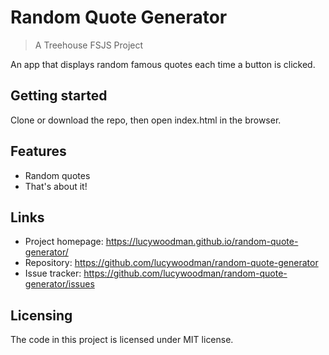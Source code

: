 # Random Quote Generator
> A Treehouse FSJS Project

An app that displays random famous quotes each time a button is clicked.

## Getting started

Clone or download the repo, then open index.html in the browser.

## Features

* Random quotes
* That's about it!

## Links

- Project homepage: https://lucywoodman.github.io/random-quote-generator/
- Repository: https://github.com/lucywoodman/random-quote-generator
- Issue tracker: https://github.com/lucywoodman/random-quote-generator/issues

## Licensing

The code in this project is licensed under MIT license.